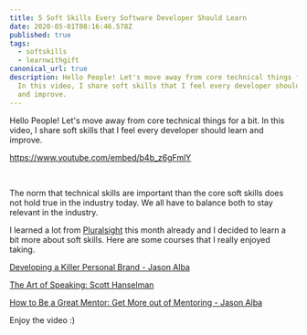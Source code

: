 ```yaml
---	
title: 5 Soft Skills Every Software Developer Should Learn	
date: 2020-05-01T08:16:46.578Z	
published: true	
tags:	
  - softskills	
  - learnwithgift	
canonical_url: true	
description: Hello People! Let's move away from core technical things for a bit.	
  In this video, I share soft skills that I feel every developer should learn	
  and improve.	
---	
```

Hello People! Let's move away from core technical things for a bit. In this video, I share soft skills that I feel every developer should learn and improve.	


https://www.youtube.com/embed/b4b_z6gFmlY

<br>

The norm that technical skills are important than the core soft skills does not hold true in the industry today. We all have to balance both to stay relevant in the industry.	

I learned a lot from [Pluralsight](https://www.pluralsight.com/) this month already and I decided to learn a bit more about soft skills. Here are some courses that I really enjoyed taking.	

[Developing a Killer Personal Brand - Jason Alba](https://www.pluralsight.com/courses/developing-killer-personal-brand)	

[The Art of Speaking: Scott Hanselman](https://www.pluralsight.com/courses/hanselman-speaking)	

[How to Be a Great Mentor: Get More out of Mentoring - Jason Alba](https://www.pluralsight.com/courses/how-to-be-great-mentor)	

Enjoy the video :)